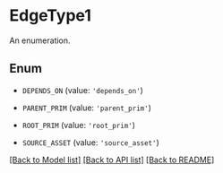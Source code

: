 # EdgeType1

An enumeration.

## Enum

* `DEPENDS_ON` (value: `'depends_on'`)

* `PARENT_PRIM` (value: `'parent_prim'`)

* `ROOT_PRIM` (value: `'root_prim'`)

* `SOURCE_ASSET` (value: `'source_asset'`)

[[Back to Model list]](../README.md#documentation-for-models) [[Back to API list]](../README.md#documentation-for-api-endpoints) [[Back to README]](../README.md)


